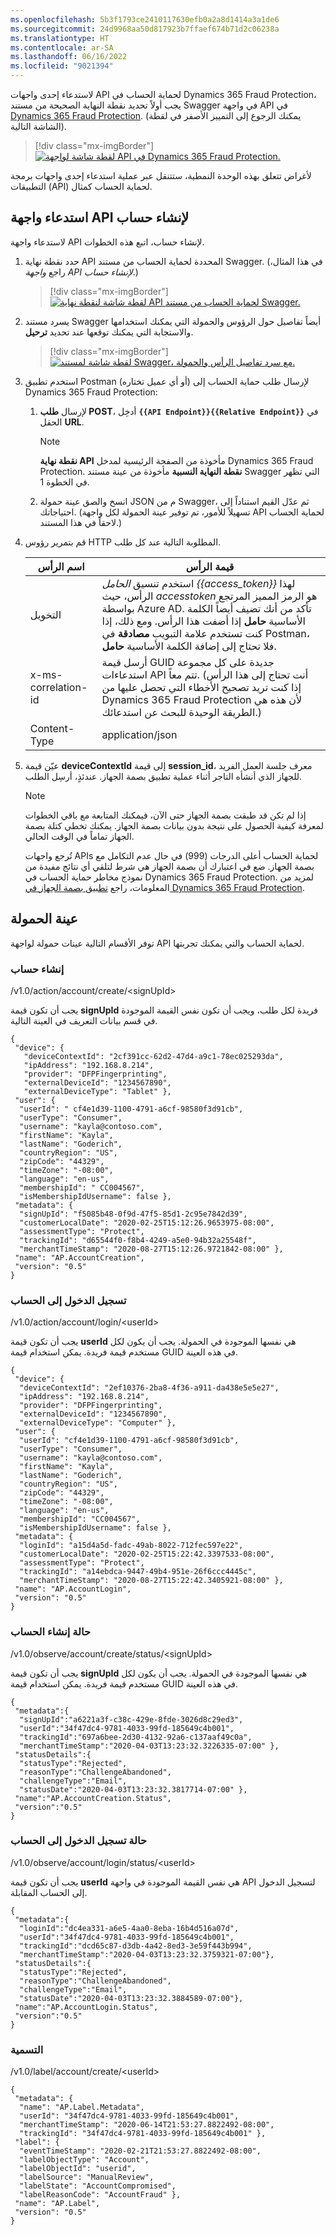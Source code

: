 ```yaml
---
ms.openlocfilehash: 5b3f1793ce2410117630efb0a2a8d1414a3a1de6
ms.sourcegitcommit: 24d9968aa50d817923b7ffaef674b71d2c06238a
ms.translationtype: HT
ms.contentlocale: ar-SA
ms.lasthandoff: 06/16/2022
ms.locfileid: "9021394"
---
```

لاستدعاء إحدى واجهات API لحماية الحساب في Dynamics 365 Fraud Protection، يجب أولاً تحديد نقطة النهاية الصحيحة من مستند Swagger في واجهة API في [Dynamics 365 Fraud Protection](/fraud-protection-rest/api/fraud-protection-rest).
(يمكنك الرجوع إلى التمييز الأصفر في لقطة الشاشة التالية).

> [!div class="mx-imgBorder"]
 > [![لقطة شاشة لواجهة API في Dynamics 365 Fraud Protection.](../media/integration-testing.png)](../media/integration-testing.png#lightbox)

لأغراض تتعلق بهذه الوحدة النمطية، ستتنقل عبر عملية استدعاء إحدى واجهات برمجة التطبيقات (API) لحماية الحساب كمثال.

## <a name="call-the-account-create-api"></a>استدعاء واجهة API لإنشاء حساب

لاستدعاء واجهة API لإنشاء حساب، اتبع هذه الخطوات.

1. حدد نقطة نهاية API المحددة لحماية الحساب من مستند Swagger. (في هذا المثال، راجع *واجهة API لإنشاء حساب‬*.)

    > [!div class="mx-imgBorder"]
    > [![لقطة شاشة لنقطة نهاية API لحماية الحساب من مستند Swagger.](../media/account-create.png)](../media/account-create.png#lightbox)

1. يسرد مستند Swagger أيضاً تفاصيل حول الرؤوس والحمولة التي يمكنك استخدامها والاستجابة التي يمكنك توقعها عند تحديد **ترحيل**.

    > [!div class="mx-imgBorder"]
    > [![لقطة شاشة لمستند Swagger، مع سرد تفاصيل الرأس والحمولة.](../media/headers-payloads.png)](../media/headers-payloads.png#lightbox)

1. استخدم تطبيق Postman (أو أي عميل تختاره) لإرسال طلب حماية الحساب إلى Dynamics 365 Fraud Protection:

    1. لإرسال **طلب POST**، أدخِل **`{{API Endpoint}}{{Relative Endpoint}}`** في الحقل **URL**.

        > [!NOTE]
        > **نقطة نهاية API** مأخوذة من الصفحة الرئيسية لمدخل Dynamics 365 Fraud Protection. **نقطة النهاية النسبية** مأخوذة من عينة مستند Swagger التي تظهر في الخطوة 1.

    1. انسخ والصق عينة حمولة JSON م من Swagger، ثم عدّل القيم استناداً إلى احتياجاتك. (تسهيلاً للأمور، تم توفير عينة الحمولة لكل واجهة API لحماية الحساب لاحقاً في هذا المستند.)

1. قم بتمرير رؤوس HTTP المطلوبة التالية عند كل طلب.

    | اسم الرأس | قيمة الرأس |
    |-------------|--------------|
    | التخويل  | استخدم تنسيق *الحامل {{access_token}}* لهذا الرأس، حيث *accesstoken* هو الرمز المميز المرتجع بواسطة Azure AD. تأكد من أنك تضيف أيضاً الكلمة الأساسية **حامل** إذا أضفت هذا الرأس. ومع ذلك، إذا كنت تستخدم علامة التبويب **مصادقة** في Postman، فلا تحتاج إلى إضافة الكلمة الأساسية **حامل**. |
    | x-ms-correlation-id | أرسل قيمة GUID جديدة على كل مجموعة استدعاءات API تتم معاً. (أنت تحتاج إلى هذا الرأس إذا كنت تريد تصحيح الأخطاء التي تحصل عليها من Dynamics 365 Fraud Protection لأن هذه هي الطريقة الوحيدة للبحث عن استدعائك.) |
    | Content-Type  | application/json  |

1. عيّن قيمة **deviceContextId** إلى قيمة **session_id**، معرف جلسة العمل الفريد للجهاز الذي أنشأه التاجر أثناء عملية تطبيق بصمة الجهاز. عندئذٍ، أرسِل الطلب.

    > [!NOTE]
    >
    > إذا لم تكن قد طبقت بصمة الجهاز حتى الآن، فيمكنك المتابعة مع باقي الخطوات لمعرفة كيفية الحصول على نتيجة بدون بيانات بصمة الجهاز. يمكنك تخطي كتلة بصمة الجهاز تماماً في الوقت الحالي.
    >
    > تُرجع واجهات APIs لحماية الحساب أعلى الدرجات (999) في حال عدم التكامل مع بصمة الجهاز. ضع في اعتبارك أن بصمة الجهاز هي شرط لتلقي أي نتائج مفيدة من نموذج مخاطر حماية الحساب في Dynamics 365 Fraud Protection. لمزيد من المعلومات، راجع [تطبيق بصمة الجهاز في Dynamics 365 Fraud Protection](/learn/modules/device-fingerprint-fraud-protection/?azure-portal=true).

## <a name="sample-payload"></a>عينة الحمولة

توفر الأقسام التالية عينات حمولة لواجهة API لحماية الحساب والتي يمكنك تجربتها.

### <a name="account-create"></a>إنشاء حساب

/v1.0/action/account/create/\<signUpId>

يجب أن تكون قيمة **signUpId** فريدة لكل طلب، ويجب أن تكون نفس القيمة الموجودة في قسم بيانات التعريف في العينة التالية.

```http
{ 
 "device": { 
   "deviceContextId": "2cf391cc-62d2-47d4-a9c1-78ec025293da", 
   "ipAddress": "192.168.8.214", 
   "provider": "DFPFingerprinting", 
   "externalDeviceId": "1234567890", 
   "externalDeviceType": "Tablet" }, 
 "user": { 
  "userId": " cf4e1d39-1100-4791-a6cf-98580f3d91cb", 
  "userType": "Consumer", 
  "username": "kayla@contoso.com", 
  "firstName": "Kayla", 
  "lastName": "Goderich", 
  "countryRegion": "US", 
  "zipCode": "44329", 
  "timeZone": "-08:00", 
  "language": "en-us", 
  "membershipId": " CC004567", 
  "isMembershipIdUsername": false }, 
 "metadata": { 
  "signUpId": "f5085b48-0f9d-47f5-85d1-2c95e7842d39", 
  "customerLocalDate": "2020-02-25T15:12:26.9653975-08:00", 
  "assessmentType": "Protect", 
  "trackingId": "d65544f0-f8b4-4249-a5e0-94b32a25548f", 
  "merchantTimeStamp": "2020-08-27T15:12:26.9721842-08:00" }, 
 "name": "AP.AccountCreation", 
 "version": "0.5" 
} 
```

### <a name="account-login"></a>تسجيل الدخول إلى الحساب

/v1.0/action/account/login/\<userId>

يجب أن تكون قيمة **userId** هي نفسها الموجودة في الحمولة. يجب أن يكون لكل مستخدم قيمة فريدة. يمكن استخدام قيمة GUID في هذه العينة.

```http
{ 
 "device": { 
  "deviceContextId": "2ef10376-2ba8-4f36-a911-da438e5e5e27", 
  "ipAddress": "192.168.8.214", 
  "provider": "DFPFingerprinting", 
  "externalDeviceId": "1234567890", 
  "externalDeviceType": "Computer" }, 
 "user": { 
  "userId": "cf4e1d39-1100-4791-a6cf-98580f3d91cb", 
  "userType": "Consumer", 
  "username": "kayla@contoso.com", 
  "firstName": "Kayla", 
  "lastName": "Goderich", 
  "countryRegion": "US", 
  "zipCode": "44329", 
  "timeZone": "-08:00", 
  "language": "en-us", 
  "membershipId": "CC004567", 
  "isMembershipIdUsername": false }, 
 "metadata": { 
  "loginId": "a15d4a5d-fadc-49ab-8022-712fec597e22", 
  "customerLocalDate": "2020-02-25T15:22:42.3397533-08:00", 
  "assessmentType": "Protect", 
  "trackingId": "a14ebdca-9447-49b4-951e-26f6ccc4445c", 
  "merchantTimeStamp": "2020-08-27T15:22:42.3405921-08:00" }, 
 "name": "AP.AccountLogin", 
 "version": "0.5" 
}
```

### <a name="account-create-status"></a>حالة إنشاء الحساب

/v1.0/observe/account/create/status/\<signUpId>

يجب أن تكون قيمة **signUpId** هي نفسها الموجودة في الحمولة. يجب أن يكون لكل مستخدم قيمة فريدة. يمكن استخدام قيمة GUID في هذه العينة.

```http
{ 
 "metadata":{ 
  "signUpId":"a6221a3f-c38c-429e-8fde-3026d8c29ed3", 
  "userId":"34f47dc4-9781-4033-99fd-185649c4b001", 
  "trackingId":"697a6bee-2d30-4132-92a6-c137aaf49c0a", 
  "merchantTimeStamp":"2020-04-03T13:23:32.3226335-07:00" }, 
 "statusDetails":{ 
  "statusType":"Rejected", 
  "reasonType":"ChallengeAbandoned", 
  "challengeType":"Email", 
  "statusDate":"2020-04-03T13:23:32.3817714-07:00" },
 "name":"AP.AccountCreation.Status", 
 "version":"0.5" 
}
```

### <a name="account-login-status"></a>حالة تسجيل الدخول إلى الحساب

/v1.0/observe/account/login/status/\<userId>

يجب أن تكون قيمة **userId** هي نفس القيمة الموجودة في واجهة API لتسجيل الدخول إلى الحساب المقابلة.

```http
{ 
 "metadata":{ 
  "loginId":"dc4ea331-a6e5-4aa0-8eba-16b4d516a07d", 
  "userId":"34f47dc4-9781-4033-99fd-185649c4b001", 
  "trackingId":"dcd65c87-d3db-4a42-8ed3-3e59f443b994", 
  "merchantTimeStamp":"2020-04-03T13:23:32.3759321-07:00"}, 
 "statusDetails":{ 
  "statusType":"Rejected", 
  "reasonType":"ChallengeAbandoned", 
  "challengeType":"Email", 
  "statusDate":"2020-04-03T13:23:32.3884589-07:00"}, 
 "name":"AP.AccountLogin.Status", 
 "version":"0.5" 
}
```

### <a name="label"></a>التسمية

/v1.0/label/account/create/\<userId>

```http
{ 
 "metadata": { 
  "name": "AP.Label.Metadata", 
  "userId": "34f47dc4-9781-4033-99fd-185649c4b001", 
  "merchantTimeStamp": "2020-06-14T21:53:27.8822492-08:00", 
  "trackingId": "34f47dc4-9781-4033-99fd-185649c4b001" }, 
 "label": { 
  "eventTimeStamp": "2020-02-21T21:53:27.8822492-08:00", 
  "labelObjectType": "Account", 
  "labelObjectId": "userid", 
  "labelSource": "ManualReview", 
  "labelState": "AccountCompromised", 
  "labelReasonCode": "AccountFraud" }, 
 "name": "AP.Label", 
 "version": "0.5" 
}
```
